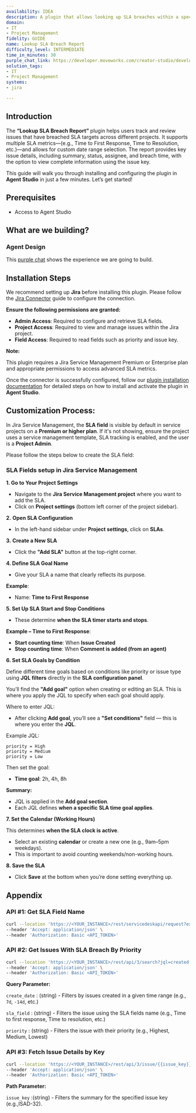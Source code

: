 ```yaml
---
availability: IDEA
description: A plugin that allows looking up SLA breaches within a specified period.
domain:
- IT
- Project Management
fidelity: GUIDE
name: Lookup SLA Breach Report
difficulty_level: INTERMEDIATE
time_in_minutes: 30
purple_chat_link: https://developer.moveworks.com/creator-studio/developer-tools/purple-chat/?conversation=%7B%22startTimestamp%22%3A%2211%3A43+AM%22%2C%22messages%22%3A%5B%7B%22parts%22%3A%5B%7B%22richText%22%3A%22Can+you+get+me+the+latest+SLA+breach+report%3F%22%7D%5D%2C%22role%22%3A%22user%22%7D%2C%7B%22parts%22%3A%5B%7B%22richText%22%3A%22%3Cp%3ESure.+For+which+time+period+would+you+like+the+report%3F%3C%2Fp%3E%22%7D%2C%7B%22buttons%22%3A%5B%7B%22buttonText%22%3A%22Last+24+Hours%22%2C%22style%22%3A%22outlined%22%7D%2C%7B%22buttonText%22%3A%22Last+7+Days%22%2C%22style%22%3A%22outlined%22%7D%2C%7B%22buttonText%22%3A%22Last+30+Days%22%2C%22style%22%3A%22outlined%22%7D%5D%7D%5D%2C%22role%22%3A%22assistant%22%7D%2C%7B%22parts%22%3A%5B%7B%22richText%22%3A%22Last+7+Days%22%7D%5D%2C%22role%22%3A%22user%22%7D%2C%7B%22parts%22%3A%5B%7B%22reasoningSteps%22%3A%5B%7B%22richText%22%3A%22Searching+%3Cb%3EJira%3C%2Fb%3E+for+issues+that+breached+their+SLA+in+the+last+7+days.%22%2C%22status%22%3A%22success%22%7D%5D%7D%2C%7B%22richText%22%3A%22%3Cp%3EHere+is+the+SLA+breach+summary+for+the+last+7+days%3A%3C%2Fp%3E%3Cul%3E%3Cli%3E%3Cb%3EHighest%3A%3C%2Fb%3E+3+breached+issues%3C%2Fli%3E%3Cli%3E%3Cb%3EHigh%3A%3C%2Fb%3E+8+breached+issues%3C%2Fli%3E%3Cli%3E%3Cb%3EMedium%3A%3C%2Fb%3E+15+breached+issues%3C%2Fli%3E%3C%2Ful%3E%3Cp%3EThe+most+recent+critical+breaches+were%3A%3C%2Fp%3E%22%7D%2C%7B%22citations%22%3A%5B%7B%22citationTitle%22%3A%22SUP-1234%3A+Payment+gateway+unresponsive%22%2C%22connectorName%22%3A%22jira%22%7D%2C%7B%22citationTitle%22%3A%22SUP-1230%3A+Website+login+unavailable+for+SSO+users%22%2C%22connectorName%22%3A%22jira%22%7D%5D%7D%2C%7B%22buttons%22%3A%5B%7B%22buttonText%22%3A%22View+Details%22%2C%22style%22%3A%22filled%22%7D%2C%7B%22buttonText%22%3A%22Export+Report%22%2C%22style%22%3A%22outlined%22%7D%5D%7D%5D%2C%22role%22%3A%22assistant%22%7D%2C%7B%22parts%22%3A%5B%7B%22richText%22%3A%22View+Details%22%7D%5D%2C%22role%22%3A%22user%22%7D%2C%7B%22parts%22%3A%5B%7B%22richText%22%3A%22%3Cp%3EWhich+issue+would+you+like+to+see+details+for%3F%3C%2Fp%3E%22%7D%2C%7B%22buttons%22%3A%5B%7B%22buttonText%22%3A%22SUP-1234%22%2C%22style%22%3A%22outlined%22%7D%2C%7B%22buttonText%22%3A%22SUP-1230%22%2C%22style%22%3A%22outlined%22%7D%5D%7D%5D%2C%22role%22%3A%22assistant%22%7D%2C%7B%22parts%22%3A%5B%7B%22richText%22%3A%22SUP-1234%22%7D%5D%2C%22role%22%3A%22user%22%7D%2C%7B%22parts%22%3A%5B%7B%22richText%22%3A%22%3Cp%3EHere+are+the+details+for+%3Cb%3ESUP-1234%3C%2Fb%3E%3A%3C%2Fp%3E%22%7D%2C%7B%22apiBlock%22%3A%7B%22code%22%3A%22%7B%5Cn++%5C%22summary%5C%22%3A+%5C%22Payment+gateway+unresponsive%5C%22%2C%5Cn++%5C%22assignee%5C%22%3A+%7B%5Cn++++%5C%22displayName%5C%22%3A+%5C%22Billing+Systems+Team%5C%22%5Cn+++%7D%2C%5Cn++%5C%22status%5C%22%3A+%7B%5Cn++++%5C%22name%5C%22%3A+%5C%22In+Progress%5C%22%5Cn++%7D%2C%5Cn++%5C%22priority%5C%22%3A+%7B%5Cn++++%5C%22name%5C%22%3A+%5C%22Highest%5C%22%5Cn++%7D%2C%5Cn++%5C%22sla%5C%22%3A+%7B%5Cn++++%5C%22status%5C%22%3A+%5C%22breached%5C%22%2C%5Cn++++%5C%22breachedAt%5C%22%3A+%5C%222024-05-29T10%3A15%3A00Z%5C%22%2C%5Cn++++%5C%22timeToResolution%5C%22%3A+%5C%224+hours%5C%22%5Cn++%7D%5Cn%7D%22%2C%22connectorName%22%3A%22jira%22%2C%22title%22%3A%22GET+%2Fissue%2FSUP-1234%22%7D%7D%2C%7B%22buttons%22%3A%5B%7B%22buttonText%22%3A%22Add+Comment%22%2C%22style%22%3A%22outlined%22%7D%2C%7B%22buttonText%22%3A%22Reassign+Issue%22%2C%22style%22%3A%22outlined%22%7D%5D%7D%5D%2C%22role%22%3A%22assistant%22%7D%5D%7D
solution_tags:
- IT
- Project Management
systems:
- jira

---
```

## **Introduction**

The **“Lookup SLA Breach Report”** plugin helps users track and review issues that have breached SLA targets across different projects. It supports multiple SLA metrics—(e.g., Time to First Response, Time to Resolution, etc.)—and allows for custom date range selection. The report provides key issue details, including summary, status, assignee, and breach time, with the option to view complete information using the issue key.

This guide will walk you through installing and configuring the plugin in **Agent Studio** in just a few minutes. Let’s get started!

## **Prerequisites**

- Access to Agent Studio

## **What are we building?**

### **Agent Design**

This [purple chat](https://marketplace.moveworks.com/purple-chat?conversation=%7B%22startTimestamp%22%3A%2211%3A43+AM%22%2C%22messages%22%3A%5B%7B%22parts%22%3A%5B%7B%22richText%22%3A%22Can+you+get+me+the+latest+SLA+breach+report%3F%22%7D%5D%2C%22role%22%3A%22user%22%7D%2C%7B%22parts%22%3A%5B%7B%22richText%22%3A%22%3Cp+xmlns%3D%5C%22http%3A%2F%2Fwww.w3.org%2F1999%2Fxhtml%5C%22%3ESure%2C+which+SLA+would+you+like+a+report+for%3F%3C%2Fp%3E%22%7D%2C%7B%22buttons%22%3A%5B%7B%22buttonText%22%3A%22Time+to+first+response%22%2C%22style%22%3A%22outlined%22%7D%2C%7B%22buttonText%22%3A%22Time+to+resolution%22%2C%22style%22%3A%22outlined%22%7D%2C%7B%22buttonText%22%3A%22Time+to+review+issue%22%2C%22style%22%3A%22outlined%22%7D%5D%7D%5D%2C%22role%22%3A%22assistant%22%7D%2C%7B%22parts%22%3A%5B%7B%22richText%22%3A%22Time+to+resolution%22%7D%5D%2C%22role%22%3A%22user%22%7D%2C%7B%22parts%22%3A%5B%7B%22richText%22%3A%22%3Cp+xmlns%3D%5C%22http%3A%2F%2Fwww.w3.org%2F1999%2Fxhtml%5C%22%3EGreat.+For+which+time+period+would+you+like+the+report%3F%3C%2Fp%3E%22%7D%2C%7B%22buttons%22%3A%5B%7B%22buttonText%22%3A%22Last+24+Hours%22%2C%22style%22%3A%22outlined%22%7D%2C%7B%22buttonText%22%3A%22Last+7+Days%22%2C%22style%22%3A%22outlined%22%7D%2C%7B%22buttonText%22%3A%22Last+30+Days%22%2C%22style%22%3A%22outlined%22%7D%5D%7D%5D%2C%22role%22%3A%22assistant%22%7D%2C%7B%22parts%22%3A%5B%7B%22richText%22%3A%22Last+7+Days%22%7D%5D%2C%22role%22%3A%22user%22%7D%2C%7B%22parts%22%3A%5B%7B%22richText%22%3A%22%3Cp+xmlns%3D%5C%22http%3A%2F%2Fwww.w3.org%2F1999%2Fxhtml%5C%22%3EGot+it.+Please+select+a+priority+level+for+the+report.%3C%2Fp%3E%22%7D%2C%7B%22buttons%22%3A%5B%7B%22buttonText%22%3A%22Highest%22%2C%22style%22%3A%22outlined%22%7D%2C%7B%22buttonText%22%3A%22High%22%2C%22style%22%3A%22outlined%22%7D%2C%7B%22buttonText%22%3A%22Medium%22%2C%22style%22%3A%22outlined%22%7D%2C%7B%22buttonText%22%3A%22Low%22%2C%22style%22%3A%22outlined%22%7D%2C%7B%22buttonText%22%3A%22Lowest%22%2C%22style%22%3A%22outlined%22%7D%5D%7D%5D%2C%22role%22%3A%22assistant%22%7D%2C%7B%22parts%22%3A%5B%7B%22richText%22%3A%22Highest%22%7D%5D%2C%22role%22%3A%22user%22%7D%2C%7B%22parts%22%3A%5B%7B%22reasoningSteps%22%3A%5B%7B%22richText%22%3A%22Searching+%3Cb+xmlns%3D%5C%22http%3A%2F%2Fwww.w3.org%2F1999%2Fxhtml%5C%22%3EJira%3C%2Fb%3E+for+%27Highest%27+priority+issues+that+breached+their+%27Time+to+resolution%27+SLA+in+the+last+7+days.%22%2C%22status%22%3A%22success%22%7D%5D%7D%2C%7B%22richText%22%3A%22%3Cp+xmlns%3D%5C%22http%3A%2F%2Fwww.w3.org%2F1999%2Fxhtml%5C%22%3EI+found+3+%27Highest%27+priority+issues+that+breached+their+SLA+in+the+last+7+days%3A%3C%2Fp%3E%22%7D%2C%7B%22citations%22%3A%5B%7B%22citationTitle%22%3A%22SUP-1234%3A+Payment+gateway+unresponsive%22%2C%22connectorName%22%3A%22jira%22%7D%2C%7B%22citationTitle%22%3A%22SUP-1230%3A+Website+login+unavailable+for+SSO+users%22%2C%22connectorName%22%3A%22jira%22%7D%2C%7B%22citationTitle%22%3A%22SUP-1225%3A+Critical+data+processing+job+failed%22%2C%22connectorName%22%3A%22jira%22%7D%5D%7D%2C%7B%22buttons%22%3A%5B%7B%22buttonText%22%3A%22View+Details%22%2C%22style%22%3A%22filled%22%7D%2C%7B%22buttonText%22%3A%22Export+Report%22%2C%22style%22%3A%22outlined%22%7D%5D%7D%5D%2C%22role%22%3A%22assistant%22%7D%2C%7B%22parts%22%3A%5B%7B%22richText%22%3A%22View+Details%22%7D%5D%2C%22role%22%3A%22user%22%7D%2C%7B%22parts%22%3A%5B%7B%22richText%22%3A%22%3Cp+xmlns%3D%5C%22http%3A%2F%2Fwww.w3.org%2F1999%2Fxhtml%5C%22%3EWhich+issue+would+you+like+to+see+details+for%3F%3C%2Fp%3E%22%7D%2C%7B%22buttons%22%3A%5B%7B%22buttonText%22%3A%22SUP-1234%22%2C%22style%22%3A%22outlined%22%7D%2C%7B%22buttonText%22%3A%22SUP-1230%22%2C%22style%22%3A%22outlined%22%7D%2C%7B%22buttonText%22%3A%22SUP-1225%22%2C%22style%22%3A%22outlined%22%7D%5D%7D%5D%2C%22role%22%3A%22assistant%22%7D%2C%7B%22parts%22%3A%5B%7B%22richText%22%3A%22SUP-1234%22%7D%5D%2C%22role%22%3A%22user%22%7D%2C%7B%22parts%22%3A%5B%7B%22richText%22%3A%22%3Cp+xmlns%3D%5C%22http%3A%2F%2Fwww.w3.org%2F1999%2Fxhtml%5C%22%3EHere+are+the+details+for+issue+%3Cb%3ESUP-1234%3C%2Fb%3E%3A%3C%2Fp%3E%3Cul+xmlns%3D%5C%22http%3A%2F%2Fwww.w3.org%2F1999%2Fxhtml%5C%22%3E%3Cli%3E%3Cb%3ESummary%3A%3C%2Fb%3E+Payment+gateway+unresponsive%3C%2Fli%3E%3Cli%3E%3Cb%3EPriority%3A%3C%2Fb%3E+Highest%3C%2Fli%3E%3Cli%3E%3Cb%3EAssignee%3A%3C%2Fb%3E+Alex+Miller%3C%2Fli%3E%3Cli%3E%3Cb%3EReporter%3A%3C%2Fb%3E+Sarah+Chen%3C%2Fli%3E%3Cli%3E%3Cb%3ECreated%3A%3C%2Fb%3E+October+20%2C+2023%3C%2Fli%3E%3Cli%3E%3Cb%3ESLA+%28Time+to+resolution%29%3A%3C%2Fb%3E+Breached+%282h+15m+overdue%29%3C%2Fli%3E%3Cli%3E%3Cb%3ESLA+%28Time+to+first+response%29%3A%3C%2Fb%3E+25m+%28Met%29%3C%2Fli%3E%3C%2Ful%3E%22%7D%2C%7B%22citations%22%3A%5B%7B%22citationTitle%22%3A%22SUP-1234%3A+Payment+gateway+unresponsive%22%2C%22connectorName%22%3A%22jira%22%7D%5D%7D%5D%2C%22role%22%3A%22assistant%22%7D%5D%7D) shows the experience we are going to build.

## **Installation Steps**

We recommend setting up **Jira** before installing this plugin. Please follow the [Jira Connector](https://marketplace.moveworks.com/connectors/jira?hist=home%2Cbrws#how-to-implement) guide to configure the connection.

**Ensure the following permissions are granted:**

- **Admin Access**: Required to configure and retrieve SLA fields.
- **Project Access**: Required to view and manage issues within the Jira project.
- **Field Access**: Required to read fields such as priority and issue key.

**Note:**

This plugin requires a Jira Service Management Premium or Enterprise plan and appropriate permissions to access advanced SLA metrics.

Once the connector is successfully configured, follow our [plugin installation documentation](https://help.moveworks.com/docs/ai-agent-marketplace-installation) for detailed steps on how to install and activate the plugin in **Agent Studio**.

## **Customization Process:**

In Jira Service Management, the **SLA field** is visible by default in service projects on a **Premium or higher plan**. If it's not showing, ensure the project uses a service management template, SLA tracking is enabled, and the user is a **Project Admin**.

Please follow the steps below to create the SLA field:

### SLA Fields setup in Jira Service Management

**1. Go to Your Project Settings**

- Navigate to the **Jira Service Management project** where you want to add the SLA.
- Click on **Project settings** (bottom left corner of the project sidebar).



**2.** **Open SLA Configuration**

- In the left-hand sidebar under **Project settings**, click on **SLAs**.



**3.** **Create a New SLA**

- Click the **"Add SLA"** button at the top-right corner.


**4. Define SLA Goal Name**

- Give your SLA a name that clearly reflects its purpose.

**Example**:

- Name: **Time to First Response**



**5. Set Up SLA Start and Stop Conditions**

- These determine **when the SLA timer starts and stops**.

**Example – Time to First Response**:

- **Start counting time**: When **Issue Created**
- **Stop counting time**: When **Comment is added (from an agent)**



**6. Set SLA Goals by Condition**

Define different time goals based on conditions like priority or issue type using **JQL filters** directly in the **SLA configuration panel**.

You’ll find the **"Add goal"** option when creating or editing an SLA. This is where you apply the JQL to specify when each goal should apply.

Where to enter JQL:

- After clicking **Add goal**, you’ll see a **"Set conditions"** field — this is where you enter the **JQL**.

Example JQL:

```
priority = High
priority = Medium
priority = Low
```

Then set the goal:

- **Time goal**: 2h, 4h, 8h

**Summary:**

- JQL is applied in the **Add goal section**.
- Each JQL defines **when a specific SLA time goal applies**.



**7. Set the Calendar (Working Hours)**

This determines **when the SLA clock is active**.

- Select an existing **calendar** or create a new one (e.g., 9am–5pm weekdays).
- This is important to avoid counting weekends/non-working hours.


**8. Save the SLA**

- Click **Save** at the bottom when you’re done setting everything up.

## **Appendix**

### **API #1: Get SLA Field Name**

```bash
curl --location 'https://<YOUR_INSTANCE>/rest/servicedeskapi/request?expand=sla' \
--header 'Accept: application/json' \
--header 'Authorization: Basic <API_TOKEN>'
```

### **API #2: Get Issues With SLA Breach By Priority**

```bash
curl --location 'https://<YOUR_INSTANCE>/rest/api/3/search?jql=created >= {{create_date}} AND "{{sla_field}}" = breached() AND priority = {{priority}} AND fields= priority,key,summary' \
--header 'Accept: application/json' \
--header 'Authorization: Basic <API_TOKEN>'
```

**Query Parameter:**

`create_date` : (string) - Filters by issues created in a given time range (e.g., `7d`, `-14d`, etc.)

`sla_field` : (string) - Filters the issue using the SLA fields name (e.g., Time to first response, Time to resolution, etc.)

`priority` : (string) - Filters the issue with their priority (e.g., Highest, Medium, Lowest)

### **API #3: Fetch Issue Details by Key**

```bash
curl --location 'https://<YOUR_INSTANCE>/rest/api/3/issue/{{issue_key}}' \
--header 'Accept: application/json' \
--header 'Authorization: Basic <API_TOKEN>'
```

**Path Parameter:**

`issue_key`  :(string) - Filters the summary for the specified issue key (e.g.,ISAD-32).